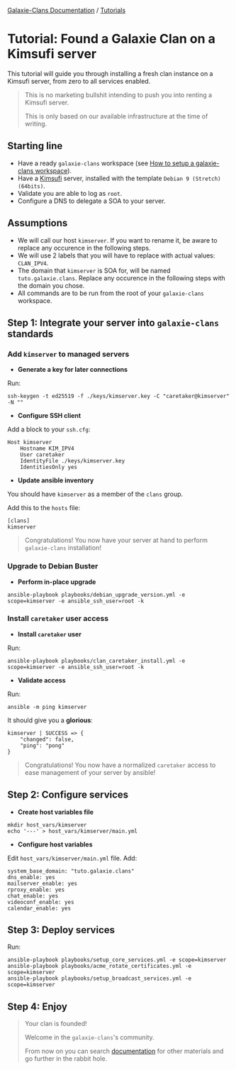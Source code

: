 [Galaxie-Clans Documentation](README.md) / [Tutorials](_TUTO__.md)

# Tutorial: Found a Galaxie Clan on a Kimsufi server

This tutorial will guide you through installing a fresh clan instance on a Kimsufi server, from zero to
all services enabled. 

> This is no marketing bullshit intending to push you into renting a Kimsufi server.
>
> This is only based on our available infrastructure at the time of writing.

## Starting line

* Have a ready `galaxie-clans` workspace (see [How to setup a galaxie-clans workspace](_howto_setup.md)).
* Have a [Kimsufi](https://www.kimsufi.com/) server, installed with the template `Debian 9 (Stretch) (64bits)`.
* Validate you are able to log as `root`.
* Configure a DNS to delegate a SOA to your server.

## Assumptions

* We will call our host `kimserver`. If you want to rename it, be aware to replace any occurence in the following steps.
* We will use 2 labels that you will have to replace with actual values: `CLAN_IPV4`.
* The domain that `kimserver` is SOA for, will be named `tuto.galaxie.clans`. Replace any occurence in the following steps with the domain you chose.
* All commands are to be run from the root of your `galaxie-clans` workspace.

## Step 1: Integrate your server into `galaxie-clans` standards

### Add `kimserver` to managed servers

* __Generate a key for later connections__

Run:
```
ssh-keygen -t ed25519 -f ./keys/kimserver.key -C "caretaker@kimserver" -N ""
```

* __Configure SSH client__

Add a block to your `ssh.cfg`:
```
Host kimserver
    Hostname KIM_IPV4
    User caretaker
    IdentityFile ./keys/kimserver.key
    IdentitiesOnly yes
```

* __Update ansible inventory__

You should have `kimserver` as a member of the `clans` group. 

Add this to the `hosts` file:
```
[clans]
kimserver
```

> Congratulations! You now have your server at hand to perform `galaxie-clans` installation!

### Upgrade to Debian Buster

* __Perform in-place upgrade__
```
ansible-playbook playbooks/debian_upgrade_version.yml -e scope=kimserver -e ansible_ssh_user=root -k
```

### Install `caretaker` user access

* __Install `caretaker` user__

Run:
```
ansible-playbook playbooks/clan_caretaker_install.yml -e scope=kimserver -e ansible_ssh_user=root -k
```

* __Validate access__

Run:
```
ansible -m ping kimserver
```

It should give you a __glorious__:
```
kimserver | SUCCESS => {
    "changed": false,
    "ping": "pong"
}
```

>
> Congratulations! You now have a normalized `caretaker` access to ease management of your server by ansible!
>

## Step 2: Configure services

* __Create host variables file__
```
mkdir host_vars/kimserver
echo '---' > host_vars/kimserver/main.yml
```

* __Configure host variables__

Edit `host_vars/kimserver/main.yml` file. Add:
```
system_base_domain: "tuto.galaxie.clans"
dns_enable: yes
mailserver_enable: yes
rproxy_enable: yes
chat_enable: yes
videoconf_enable: yes
calendar_enable: yes
```

## Step 3: Deploy services

Run:
```
ansible-playbook playbooks/setup_core_services.yml -e scope=kimserver
ansible-playbook playbooks/acme_rotate_certificates.yml -e scope=kimserver
ansible-playbook playbooks/setup_broadcast_services.yml -e scope=kimserver
```
## Step 4: Enjoy

> Your clan is founded!
>
> Welcome in the `galaxie-clans`'s community.
>
> From now on you can search [documentation](README.md) for other materials and go further in the rabbit hole.
